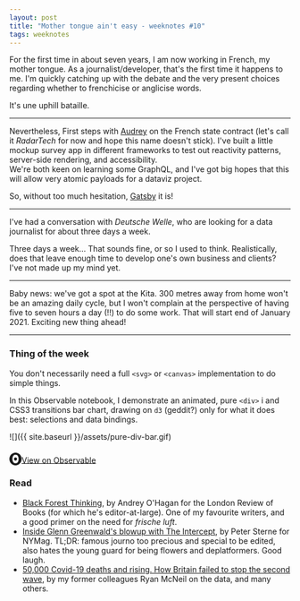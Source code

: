 ```yaml
---
layout: post
title: "Mother tongue ain't easy - weeknotes #10"
tags: weeknotes
---
```


For the first time in about seven years, I am now working in French, my mother tongue. As a journalist/developer, that's the first time it happens to me. I'm quickly catching up with the debate and the very present choices regarding whether to frenchicise or anglicise words.

It's une uphill bataille.

---

Nevertheless, First steps with [Audrey](https://github.com/AudreyBramy) on the French state contract (let's call it _RadarTech_ for now and hope this name doesn't stick). I've built a little mockup survey app in different frameworks to test out reactivity patterns, server-side rendering, and accessibility.  
We're both keen on learning some GraphQL, and I've got big hopes that this will allow very atomic payloads for a dataviz project. 

So, without too much hesitation, [Gatsby](https://www.gatsbyjs.com/) it is!

---

I've had a conversation with _Deutsche Welle_, who are looking for a data journalist for about  three days a week.

Three days a week... That sounds fine, or so I used to think. Realistically, does that leave enough time to develop one's own business and clients? I've not made up my mind yet.

---

Baby news: we've got a spot at the Kita. 300 metres away from home won't be an amazing daily cycle, but I won't complain at the perspective of having five to seven hours a day (!!) to do some work. That will start end of January 2021. Exciting new thing ahead!

---

### Thing of the week
You don't necessarily need a full `<svg>` or `<canvas>` implementation to do simple things. 

In this Observable notebook, I demonstrate an animated, pure `<div>` i and CSS3 transitions bar chart, drawing on `d3` (geddit?) only for what it does best: selections and data bindings.

![]({{ site.baseurl }}/assets/pure-div-bar.gif)

<svg role="img" viewBox="0 0 25 28" width="25" height="28" aria-label="Observable" fill="currentColor" style="width: 22px; transform: translateY(5px);" class="near-black"><path d="M12.5 22.6667C11.3458 22.6667 10.3458 22.4153 9.5 21.9127C8.65721 21.412 7.98339 20.7027 7.55521 19.8654C7.09997 18.9942 6.76672 18.0729 6.56354 17.1239C6.34796 16.0947 6.24294 15.0483 6.25 14C6.25 13.1699 6.30417 12.3764 6.41354 11.6176C6.52188 10.8598 6.72292 10.0894 7.01563 9.30748C7.30833 8.52555 7.68542 7.84763 8.14479 7.27274C8.62304 6.68378 9.24141 6.20438 9.95208 5.87163C10.6979 5.51244 11.5458 5.33333 12.5 5.33333C13.6542 5.33333 14.6542 5.58467 15.5 6.08733C16.3428 6.588 17.0166 7.29733 17.4448 8.13459C17.8969 8.99644 18.2271 9.9103 18.4365 10.8761C18.6448 11.841 18.75 12.883 18.75 14C18.75 14.8301 18.6958 15.6236 18.5865 16.3824C18.4699 17.1702 18.2639 17.9446 17.9719 18.6925C17.6698 19.4744 17.2948 20.1524 16.8427 20.7273C16.3906 21.3021 15.7927 21.7692 15.0479 22.1284C14.3031 22.4876 13.4542 22.6667 12.5 22.6667ZM14.7063 16.2945C15.304 15.6944 15.6365 14.864 15.625 14C15.625 13.1073 15.326 12.3425 14.7292 11.7055C14.1313 11.0685 13.3885 10.75 12.5 10.75C11.6115 10.75 10.8688 11.0685 10.2708 11.7055C9.68532 12.3123 9.36198 13.1405 9.375 14C9.375 14.8927 9.67396 15.6575 10.2708 16.2945C10.8688 16.9315 11.6115 17.25 12.5 17.25C13.3885 17.25 14.124 16.9315 14.7063 16.2945ZM12.5 27C19.4031 27 25 21.1792 25 14C25 6.82075 19.4031 1 12.5 1C5.59687 1 0 6.82075 0 14C0 21.1792 5.59687 27 12.5 27Z" fill="currentColor"></path></svg><a href="https://observablehq.com/@basilesimon/a-bar-using-percentage-width">View on Observable</a>

### Read
- [Black Forest Thinking](https://lrb.co.uk/the-paper/v42/n20/andrew-o-hagan/short-cuts), by Andrey O'Hagan for the London Review of Books (for which he's editor-at-large). One of my favourite writers, and a good primer on the need for _frische luft_.
- [Inside Glenn Greenwald's blowup with The Intercept](https://nymag.com/intelligencer/2020/10/inside-glenn-greenwalds-blow-up-with-the-intercept.html), by Peter Sterne for NYMag. TL;DR: famous journo too precious and special to be edited, also hates the young guard for being flowers and deplatformers. Good laugh.
- [50,000 Covid-19 deaths and rising. How Britain failed to stop the second wave](https://www.reuters.com/investigates/special-report/health-coronavirus-britain-newwave/), by my former colleagues Ryan McNeil on the data, and many others.